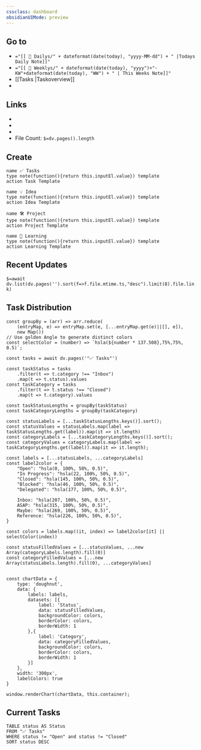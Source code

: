 ```yaml
---
cssclass: dashboard
obsidianUIMode: preview
---
```

## Go to
- `="[[ 📆 Dailys/" + dateformat(date(today), "yyyy-MM-dd") + " |Todays Daily Note]]"`
- `="[[ 📅 Weeklys/" + dateformat(date(today), "yyyy")+"-KW"+dateformat(date(today), "WW") + " | This Weeks Note]]"`
- [[Tasks |Taskoverview]]
- 

## Links
- 
- 
- 
- File Count: `$=dv.pages().length`

## Create
```button
name ✅ Tasks
type note(function(){return this.inputEl.value}) template
action Task Template
```
```button
name 💡 Idea
type note(function(){return this.inputEl.value}) template
action Idea Template
```
```button
name 🛠️ Project
type note(function(){return this.inputEl.value}) template
action Project Template
```
```button
name 🧠 Learning
type note(function(){return this.inputEl.value}) template
action Learning Template
```
## Recent Updates
 `$=await dv.list(dv.pages('').sort(f=>f.file.mtime.ts,"desc").limit(8).file.link)`

## Task Distribution

```dataviewjs
const groupBy = (arr) => arr.reduce(
    (entryMap, e) => entryMap.set(e, [...entryMap.get(e)||[], e]),
    new Map())
// Use golden Angle to generate distinct colors
const selectColor = (number) => `hsla(${number * 137.508},75%,75%, 0.5)`;

const tasks = await dv.pages('"✅ Tasks"')

const taskStatus = tasks
	.filter(t => t.category !== "Inbox")
	.map(t => t.status).values
const taskCategory = tasks
	.filter(t => t.status !== "Closed")
	.map(t => t.category).values

const taskStatusLengths = groupBy(taskStatus)
const taskCategoryLengths = groupBy(taskCategory)

const statusLabels = [...taskStatusLengths.keys()].sort();
const statusValues = statusLabels.map(label => taskStatusLengths.get(label)).map(it => it.length)
const categoryLabels = [...taskCategoryLengths.keys()].sort();
const categoryValues = categoryLabels.map(label => taskCategoryLengths.get(label)).map(it => it.length);

const labels = [...statusLabels, ...categoryLabels]
const label2color = {
	"Open": "hsla(0, 100%, 50%, 0.5)",
	"In Progress": "hsla(22, 100%, 50%, 0.5)",
	"Closed": "hsla(145, 100%, 50%, 0.5)",
	"Blocked": "hsla(46, 100%, 50%, 0.5)", 
	"Delegated": "hsla(177, 100%, 50%, 0.5)",

	Inbox: "hsla(207, 100%, 50%, 0.5)",
	ASAP: "hsla(315, 100%, 50%, 0.5)",
	Maybe: "hsla(269, 100%, 50%, 0.5)",
	Reference: "hsla(226, 100%, 50%, 0.5)",
}

const colors = labels.map((it, index) => label2color[it] || selectColor(index))

const statusFilledValues = [...statusValues, ...new Array(categoryLabels.length).fill(0)]
const categoryFilledValues = [...new Array(statusLabels.length).fill(0), ...categoryValues]


const chartData = {
    type: 'doughnut',
    data: {
        labels: labels,
        datasets: [{
            label: 'Status',
            data: statusFilledValues,
            backgroundColor: colors,
            borderColor: colors,
            borderWidth: 1
        },{
            label: 'Category',
            data: categoryFilledValues,
            backgroundColor: colors,
            borderColor: colors,
            borderWidth: 1
        }]
    },
    width: '300px',
    labelColors: true
}

window.renderChart(chartData, this.container);
```


## Current Tasks
```dataview
TABLE status AS Status
FROM "✅ Tasks"
WHERE status != "Open" and status != "Closed"
SORT status DESC
```